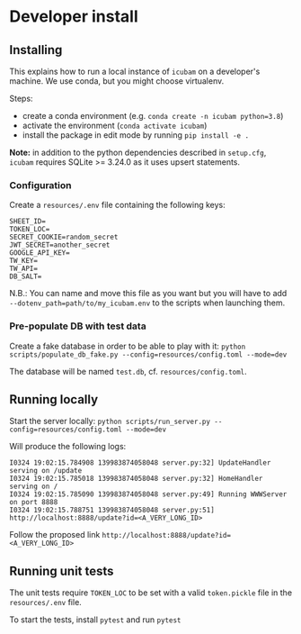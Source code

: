 # Developer install

## Installing

This explains how to run a local instance of `icubam` on a developer's machine. We use conda, but you might choose virtualenv.

Steps:

- create a conda environment (e.g. `conda create -n icubam python=3.8`)
- activate the environment (`conda activate icubam`)
- install the package in edit mode by running `pip install -e .` 

**Note:** in addition to the python dependencies described in `setup.cfg`, `icubam` requires SQLite >= 3.24.0 as it uses upsert statements.

### Configuration

Create a `resources/.env` file containing the following keys:
```
SHEET_ID=
TOKEN_LOC=
SECRET_COOKIE=random_secret
JWT_SECRET=another_secret
GOOGLE_API_KEY=
TW_KEY=
TW_API=
DB_SALT=
```

N.B.: You can name and move this file as you want but you will have to add
`--dotenv_path=path/to/my_icubam.env` to the scripts when launching them.

### Pre-populate DB with test data

Create a fake database in order to be able to play with it:
`python scripts/populate_db_fake.py --config=resources/config.toml --mode=dev`

The database will be named `test.db`, cf. `resources/config.toml`.

## Running locally

Start the server locally:
`python scripts/run_server.py --config=resources/config.toml --mode=dev`

Will produce the following logs:
```
I0324 19:02:15.784908 139983874058048 server.py:32] UpdateHandler serving on /update
I0324 19:02:15.785018 139983874058048 server.py:32] HomeHandler serving on /
I0324 19:02:15.785090 139983874058048 server.py:49] Running WWWServer on port 8888
I0324 19:02:15.788751 139983874058048 server.py:51] http://localhost:8888/update?id=<A_VERY_LONG_ID>
```

Follow the proposed link `http://localhost:8888/update?id=<A_VERY_LONG_ID>`

## Running unit tests

The unit tests require `TOKEN_LOC` to be set with a valid `token.pickle` file in the `resources/.env` file.

To start the tests, install `pytest` and run `pytest`
